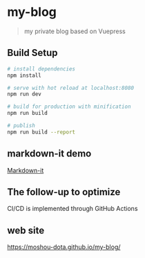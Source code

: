 # my-blog

> my private blog based on Vuepress

## Build Setup

``` bash
# install dependencies
npm install

# serve with hot reload at localhost:8080
npm run dev

# build for production with minification
npm run build

# publish
npm run build --report
```

## markdown-it demo

[Markdown-it](https://markdown-it.github.io/)

## The follow-up to optimize

CI/CD is implemented through GitHub Actions

## web site

https://moshou-dota.github.io/my-blog/
